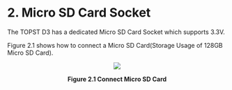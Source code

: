 # 2. Micro SD Card Socket

The TOPST D3 has a dedicated Micro SD Card Socket which supports 3.3V.  

Figure 2.1 shows how to connect a Micro SD Card(Storage Usage of 128GB Micro SD Card).  
<p align="center"><img src="https://github.com/topst-development/Documentation/assets/161264431/da5272fc-607f-4025-8470-a072e0fdda33"></p>
<p align="center"><strong>Figure 2.1 Connect Micro SD Card</strong></p>
